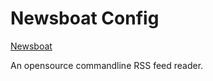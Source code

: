 # Newsboat Config

[Newsboat](https://github.com/newsboat/newsboat) 

An opensource commandline RSS feed reader. 

